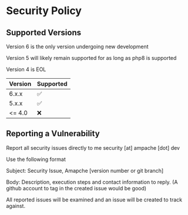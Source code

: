 # Security Policy

## Supported Versions

Version 6 is the only version undergoing new development

Version 5 will likely remain supported for as long as php8 is supported

Version 4 is EOL

| Version | Supported          |
|---------|--------------------|
| 6.x.x   | :white_check_mark: |
| 5.x.x   | :white_check_mark: |
| <= 4.0  | :x:                |

## Reporting a Vulnerability

Report all security issues directly to me security \[at] ampache \[dot] dev

Use the following format

Subject:
Security Issue, Amapche \[version number or git branch]

Body:
Description, execution steps and contact information to reply. (A github account to tag in the created issue would be good)

All reported issues will be examined and an issue will be created to track against.
